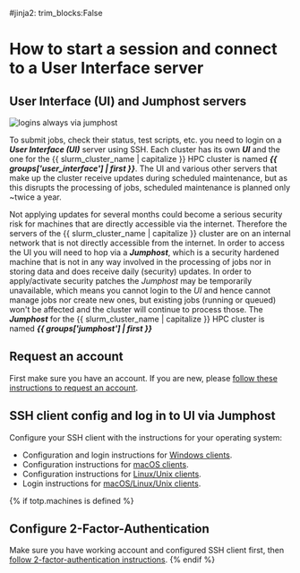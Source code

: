 #jinja2: trim_blocks:False
# How to start a session and connect to a User Interface server

## User Interface (UI) and Jumphost servers

![logins always via jumphost](img/logins.svg)

To submit jobs, check their status, test scripts, etc. you need to login on a _**User Interface (UI)**_ server using SSH.
Each cluster has its own _**UI**_ and the one for the {{ slurm_cluster_name | capitalize }} HPC cluster is named _**{{ groups['user_interface'] | first }}**_.
The UI and various other servers that make up the cluster receive updates during scheduled maintenance, 
but as this disrupts the processing of jobs, scheduled maintenance is planned only ~twice a year.

Not applying updates for several months could become a serious security risk for machines that are directly accessible via the internet.
Therefore the servers of the {{ slurm_cluster_name | capitalize }} cluster are on an internal network that is not directly accessible from the internet.
In order to access the UI you will need to hop via a _**Jumphost**_, 
which is a security hardened machine that is not in any way involved in the processing of jobs nor in storing data and does receive daily (security) updates.
In order to apply/activate security patches the _Jumphost_ may be temporarily unavailable, which means you cannot login to the _UI_ and hence cannot manage jobs nor create new ones, 
but existing jobs (running or queued) won't be affected and the cluster will continue to process those.
The _**Jumphost**_ for the {{ slurm_cluster_name | capitalize }} HPC cluster is named _**{{ groups['jumphost'] | first }}**_

## Request an account

First make sure you have an account. If you are new, please [follow these instructions to request an account](../accounts/).

## SSH client config and log in to UI via Jumphost

Configure your SSH client with the instructions for your operating system:

 * Configuration and login instructions for [Windows clients](../logins-windows/).
 * Configuration instructions for [macOS clients](../logins-macos-config/).
 * Configuration instructions for [Linux/Unix clients](../logins-linux-config/).
 * Login instructions for [macOS/Linux/Unix clients](../logins-macos-linux/).

{% if totp.machines is defined %}
## Configure 2-Factor-Authentication

Make sure you have working account and configured SSH client first, then [follow 2-factor-authentication instructions](../2FA/).
{% endif %}

